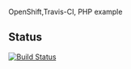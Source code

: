OpenShift,Travis-CI, PHP example

## Status

[![Build Status](https://travis-ci.org/opt9/openshift-php-helloworld.png)](https://travis-ci.org/opt9/openshift-php-helloworld)

